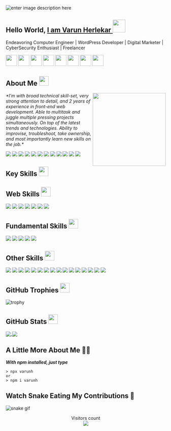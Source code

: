 ![enter image description here](https://github.com/varunherlekar/varunherlekar/blob/main/1618136960807.jpg?raw=true)
## Hello World, <a href="https://varunherlekar.com">I am Varun Herlekar </a> <img src="https://c.tenor.com/lNtmoshuUI8AAAAj/bahroo-hacker.gif" width="40px">


Endeavoring Computer Engineer | WordPress Developer | Digital Marketer | CyberSecurity Enthusiast | Freelancer

<a href="https://varunherlekar.com"><img src="https://image.flaticon.com/icons/png/128/3324/3324799.png" width =35/></a> <a href="https://blog.varunherlekar.com"><img src="https://image.flaticon.com/icons/png/128/179/179312.png" width =35/></a> <a href="mailto:hello@varunherlekar.com"><img src="https://image.flaticon.com/icons/png/128/552/552486.png" width =35/></a>  <a href="https://dribbble.com/varunherlekar"><a href="https://linkedin.com/in/varunherlekar"><img src="https://image.flaticon.com/icons/png/128/145/145807.png" width =35/></a> <a href="https://dribbble.com/varunherlekar"><img src="https://image.flaticon.com/icons/png/128/145/145801.png" width =35/></a> <a href="https://twitter.com/varun.herlekar.9"><img src="https://image.flaticon.com/icons/png/128/145/145812.png" width =35/></a> <a href="https://instagram.com/the_geekynerd"><img src="https://image.flaticon.com/icons/png/128/3955/3955024.png" width =35/></a> <a href="https://github.com/varunherlekar"><img src="https://image.flaticon.com/icons/png/128/270/270798.png" width =35/></a>


## About Me <img src="https://media2.giphy.com/media/KYh90pNGHTEEMryoqo/200w.webp?cid=ecf05e47o5mw9ucglbj8t07evi91pwijeuhggklz5t1uo43e&rid=200w.webp&ct=s" width=30>
<img align='right' src="https://media4.giphy.com/media/hvYgID7Os6JPje3AeE/200w.webp?cid=ecf05e47o5mw9ucglbj8t07evi91pwijeuhggklz5t1uo43e&rid=200w.webp&ct=s" width="230">
<p><em>*I’m with broad technical skill-set, very strong attention to detail, and 2 years of experience in front-end web development. Able to multitask and juggle multiple pressing projects simultaneously. On top of the latest trends and technologies. Ability to improvise, troubleshoot, take ownership, and most importantly learn new skills on the job.*
</em></p>

![](https://img.shields.io/badge/-informational?style=for-the-badge&logo=html5&logoColor=white&color=blue) ![](https://img.shields.io/badge/-informational?style=for-the-badge&logo=google-analytics&logoColor=white&color=blue) ![](https://img.shields.io/badge/-informational?style=for-the-badge&logo=instagram&logoColor=white&color=blue) ![](https://img.shields.io/badge/-informational?style=for-the-badge&logo=facebook&logoColor=white&color=blue) ![](https://img.shields.io/badge/-informational?style=for-the-badge&logo=wordpress&logoColor=white&color=blue) ![](https://img.shields.io/badge/-informational?style=for-the-badge&logo=css3&logoColor=white&color=blue) ![](https://img.shields.io/badge/-informational?style=for-the-badge&logo=wix&logoColor=white&color=blue) ![](https://img.shields.io/badge/-informational?style=for-the-badge&logo=adobe-photoshop&logoColor=white&color=blue) ![](https://img.shields.io/badge/-informational?style=for-the-badge&logo=adobe-lightroom&logoColor=white&color=blue) ![](https://img.shields.io/badge/-informational?style=for-the-badge&logo=kali-linux&logoColor=white&color=blue) ![](https://img.shields.io/badge/-informational?style=for-the-badge&logo=linux&logoColor=white&color=blue) ![](https://img.shields.io/badge/-informational?style=for-the-badge&logo=google-cloud&logoColor=white&color=blue)

## Key Skills <img src="https://media1.giphy.com/media/UVG0BN8TOMKkPOJS6e/200w.webp?cid=ecf05e47ditbtomuh674pnx9pbwfbwj2q1c13qj8gvja5h5q&rid=200w.webp&ct=s" width=30>

## Web Skills <img src="https://media2.giphy.com/media/giyyP5sQWfe7TJ2NVB/200w.webp?cid=ecf05e472c5r9zkcmpquwlm187oh205lqp9lga4gylzg9b68&rid=200w.webp&ct=s" width=30>
![](https://img.shields.io/badge/PHP-informational?style=for-the-badge&logo=php&logoColor=white&color=black) ![](https://img.shields.io/badge/MySQL-informational?style=for-the-badge&logo=mysql&logoColor=white&color=brown) ![](https://img.shields.io/badge/HTML5-informational?style=for-the-badge&logo=html5&logoColor=white&color=red) ![](https://img.shields.io/badge/CSS3-informational?style=for-the-badge&logo=css3&logoColor=white&color=yellow) ![](https://img.shields.io/badge/WIX-informational?style=for-the-badge&logo=wix&logoColor=white&color=grey) ![](https://img.shields.io/badge/WordPress-informational?style=for-the-badge&logo=wordpress&logoColor=white&color=blue) ![](https://img.shields.io/badge/Web_Analytics-informational?style=for-the-badge&logo=google-analytics&logoColor=white&color=orange)    

## Fundamental Skills <img src="https://media2.giphy.com/media/giyyP5sQWfe7TJ2NVB/200w.webp?cid=ecf05e472c5r9zkcmpquwlm187oh205lqp9lga4gylzg9b68&rid=200w.webp&ct=s" width=30>
![](https://img.shields.io/badge/GSuite-informational?style=for-the-badge&logo=google&logoColor=black&color=lightblue) ![](https://img.shields.io/badge/iWork-informational?style=for-the-badge&logo=apple&logoColor=black&color=lightgrey) ![](https://img.shields.io/badge/MS_Office_365-informational?style=for-the-badge&logo=microsoft-office&logoColor=black&color=pink) ![](https://img.shields.io/badge/Trello-informational?style=for-the-badge&logo=trello&logoColor=black&color=lightgreen) ![](https://img.shields.io/badge/Slack-informational?style=for-the-badge&logo=slack&logoColor=white&color=indigo)


## Other Skills <img src="https://media4.giphy.com/media/MXoyvLVaXqYbi6KUhu/200w.webp?cid=ecf05e479hefbg8u4sjmaflpqm7689gfva78g24yteweezqf&rid=200w.webp&ct=s" width=30>
![](https://img.shields.io/badge/Adobe_Photoshop-informational?style=for-the-badge&logo=adobe-photoshop&logoColor=white&color=blue) ![](https://img.shields.io/badge/Adobe_Lightroom-informational?style=for-the-badge&logo=adobe-lightroom&logoColor=white&color=green) ![](https://img.shields.io/badge/Adobe_Illustrator-informational?style=for-the-badge&logo=adobe-illustrator&logoColor=white&color=purple)  ![](https://img.shields.io/badge/Kali_Linux-informational?style=for-the-badge&logo=kali-linux&logoColor=white&color=darkblue) ![](https://img.shields.io/badge/Figma-informational?style=for-the-badge&logo=figma&logoColor=white&color=red) ![](https://img.shields.io/badge/Adobe_XD-informational?style=for-the-badge&logo=adobe-xd&logoColor=white&color=orange) ![](https://img.shields.io/badge/WooCommerce-informational?style=for-the-badge&logo=woo&logoColor=white&color=purple) ![](https://img.shields.io/badge/Angular-informational?style=for-the-badge&logo=angular&logoColor=white&color=darkred) ![](https://img.shields.io/badge/Shopify-informational?style=for-the-badge&logo=shopify&logoColor=white&color=darkgreen) ![](https://img.shields.io/badge/Canva-informational?style=for-the-badge&logo=canva&logoColor=white&color=blue) ![](https://img.shields.io/badge/Java-informational?style=for-the-badge&logo=java&logoColor=white&color=orange) ![](https://img.shields.io/badge/Python-informational?style=for-the-badge&logo=java&logoColor=white&color=#376fa1) ![](https://img.shields.io/badge/C_Language-informational?style=for-the-badge&logo=c&logoColor=white&color=hotpink) ![](https://img.shields.io/badge/Google_Ads-informational?style=for-the-badge&logo=google-ads&logoColor=white&color=gold) ![](https://img.shields.io/badge/Google_Cloud-informational?style=for-the-badge&logo=google-cloud&logoColor=white&color=LimeGreen) ![](https://img.shields.io/badge/Amazon_AWS-informational?style=for-the-badge&logo=amazon-aws&logoColor=white&color=orangered)



## GitHub Trophies <img src="https://media3.giphy.com/media/9JgeKmB81Xhd88fmQT/200.webp?cid=ecf05e47je5oxu0mb4bm53vvmhn50nvc4ebzt3viffcf8x7k&rid=200.webp&ct=s" width=30/>

![trophy](https://github-profile-trophy.vercel.app/?username=varunherlekar&theme=radical)


## GitHub Stats <img src="https://media3.giphy.com/media/jUQHpQ3UjFBfRlQekP/200w.webp?cid=ecf05e47whitadu2u8gzkqgl0xbdoao39lyq0kw7ohtvuetj&rid=200w.webp&ct=s" width=30>


<a href="https://github.com/varunherlekar/github-readme-stats">
 <img align="center" src="https://github-readme-stats.vercel.app/api/top-langs/?username=varunherlekar&layout=compact&show_icons=true&theme=radical" />
</a>
<a href="https://github.com/varunherlekar/github-readme-stats">
  <img align="center" src="https://github-readme-stats.vercel.app/api?username=varunherlekar&show_icons=true&theme=tokyonight" />
</a>

## A Little More About Me 👨‍💻
***With npm installed, just type***

    > npx varunh
    or
    > npm i varunh

## Watch Snake Eating My Contributions 🐍
![snake gif](https://github.com/varunherlekar/varunherlekar/blob/output/github-contribution-grid-snake.gif)
<br>
<p align="center"> 
  Visitors count<br>
  <img src="https://profile-counter.glitch.me/varunherlekar/count.svg" />
</p>
